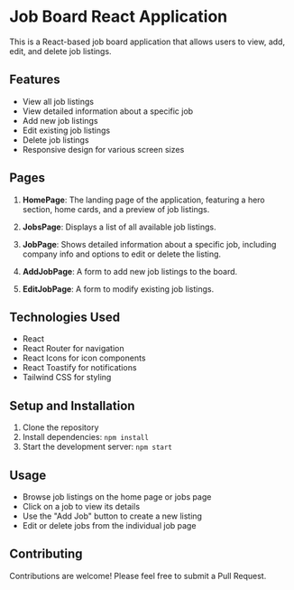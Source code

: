 # Job Board React Application

This is a React-based job board application that allows users to view, add, edit, and delete job listings.

## Features

- View all job listings
- View detailed information about a specific job
- Add new job listings
- Edit existing job listings
- Delete job listings
- Responsive design for various screen sizes

## Pages

1. **HomePage**: The landing page of the application, featuring a hero section, home cards, and a preview of job listings.

2. **JobsPage**: Displays a list of all available job listings.

3. **JobPage**: Shows detailed information about a specific job, including company info and options to edit or delete the listing.

4. **AddJobPage**: A form to add new job listings to the board.

5. **EditJobPage**: A form to modify existing job listings.

## Technologies Used

- React
- React Router for navigation
- React Icons for icon components
- React Toastify for notifications
- Tailwind CSS for styling

## Setup and Installation

1. Clone the repository
2. Install dependencies: `npm install`
3. Start the development server: `npm start`

## Usage

- Browse job listings on the home page or jobs page
- Click on a job to view its details
- Use the "Add Job" button to create a new listing
- Edit or delete jobs from the individual job page

## Contributing

Contributions are welcome! Please feel free to submit a Pull Request.
